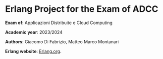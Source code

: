 # Erlang Project for the Exam of ADCC

**Exam of**: Applicazioni Distribuite e Cloud Computing

**Academic year**: 2023/2024

**Authors**: Giacomo Di Fabrizio, Matteo Marco Montanari

**Erlang website**: [Erlang.org](https://www.erlang.org/).